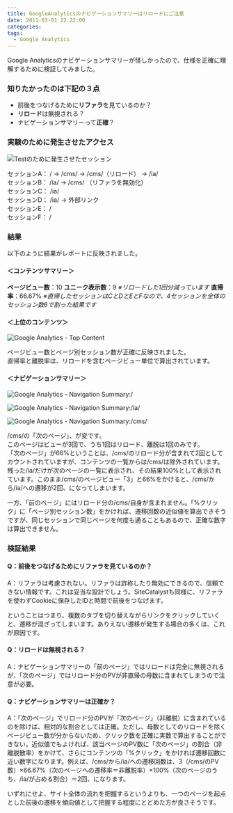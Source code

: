 ```yaml
---
title: GoogleAnalyticsのナビゲーションサマリーはリロードにご注意
date: 2011-03-01 22:22:00
categories: 
tags:
  - Google Analytics
---
```


Google Analyticsのナビゲーションサマリーが怪しかったので、仕様を正確に理解するために検証してみました。
<!-- more -->

### 知りたかったのは下記の３点

* 前後をつなげるために**リファラ**を見ているのか？
* **リロード**は無視される？
* ナビゲーションサマリーって**正確**？

### 実験のために発生させたアクセス

![Testのために発生させたセッション](/images/ga/navigation-summary-sessions.png)

セッションA： / → /cms/ → /cms/（リロード） → /ia/  
セッションB： /ia/ → /cms/ （リファラを無効化）  
セッションC： /ia/  
セッションD： /ia/ → 外部リンク  
セッションE： /  
セッションF： /

### 結果

以下のように結果がレポートに反映されました。

#### ＜コンテンツサマリー＞

**ページビュー数**：10
**ユニーク表示数**：9
_※リロードした1回分減っています_
**直帰率**：66.67%
_※直帰したセッションはCとDとEとFなので、4セッションを全体のセッション数6で割った結果です_

#### ＜上位のコンテンツ＞

![Google Analytics - Top Content](/images/ga/top-content.png)

ページビュー数とページ別セッション数が正確に反映されました。  
直帰率と離脱率は、リロードを含むページビュー単位で算出されています。

#### ＜ナビゲーションサマリー＞

![Google Analytics - Navigation Summary:/](/images/ga/navigation-summary-top.png)

![Google Analytics - Navigation Summary:/ia/](/images/ga/navigation-summary-ia.png)

![Google Analytics - Navigation Summary:/cms/](/images/ga/navigation-summary-cms.png)

/cms/の「次のページ」、が変です。  
このページはビューが3回で、うち1回はリロード、離脱は1回のみです。  
「次のページ」が66%ということは、/cms/のリロード分が含まれて2回としてカウントされていますが、コンテンツの一覧からは/cms/は除外されています。残った/ia/だけが次のページの一覧に表示され、その結果100%として表示されています。このまま/cms/のページビュー「3」と66%をかけると、/cms/から/ia/への遷移が2回、になってしまいます。

一方、「前のページ」にはリロード分の/cms/自身が含まれません。「%クリック」に「ページ別セッション数」をかければ、遷移回数の近似値を算出できそうですが、同じセッションで同じページを何度も通ることもあるので、正確な数字は算出できません。

### 検証結果

#### Q：前後をつなげるためにリファラを見ているのか？

A：リファラは考慮されない。リファラは詐称したり無効にできるので、信頼できない情報です。これは妥当な設計でしょう。SiteCatalystも同様に、リファラを使わずCookieに保存したIDと時間で前後をつなげます。

ということはつまり、複数のタブを切り替えながらリンクをクリックしていくと、遷移が混ざってしまいます。ありえない遷移が発生する場合の多くは、これが原因です。

#### Q：リロードは無視される？

A：ナビゲーションサマリーの「前のページ」ではリロードは完全に無視されるが、「次のページ」ではリロード分のPVが非直帰の母数に含まれてしまうので注意が必要。

#### Q：ナビゲーションサマリーは正確か？

A：「次のページ」でリロード分のPVが「次のページ」（非離脱）に含まれているのを除けば、相対的な割合としては正確。ただし、母数としてのリロードを除くページビュー数が分からないため、クリック数を正確に実数で算出することができない。近似値でもよければ、該当ページのPV数に「次のページ」の割合（非離脱散率）をかけて、さらにコンテンツの「%クリック」をかければ遷移回数に近い数字になります。例えば、/cms/から/ia/への遷移回数は、3（/cms/のPV数）×66.67%（次のページへの遷移率＝非離脱率）×100%（次のページのうち、/ia/が占める割合）＝2回、になります。

いずれにせよ、サイト全体の流れを把握するというよりも、一つのページを起点とした前後の遷移を傾向値として把握する程度にとどめた方が良さそうです。
